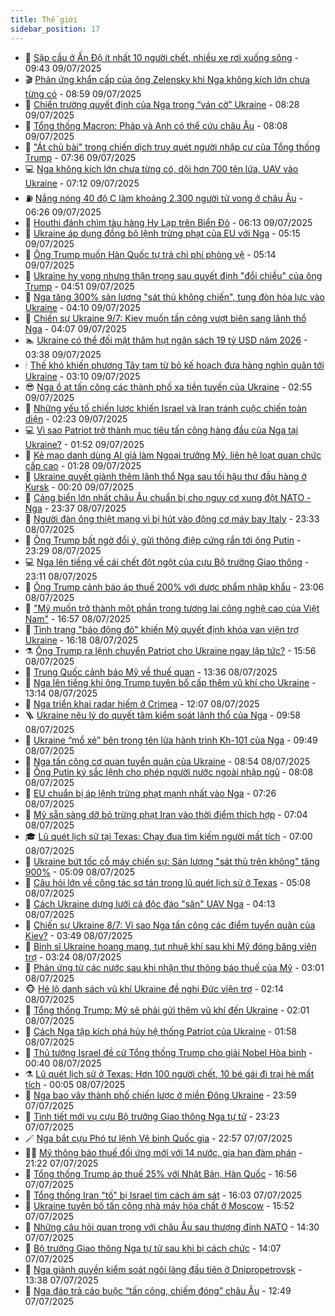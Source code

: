 ```yaml
---
title: Thế giới
sidebar_position: 17
---
```


<!-- dantri-the-gioi:START -->
- 🌋 [Sập cầu ở Ấn Độ ít nhất 10 người chết, nhiều xe rơi xuống sông](https://dantri.com.vn/the-gioi/sap-cau-o-an-do-it-nhat-10-nguoi-chet-nhieu-xe-roi-xuong-song-20250709161159031.htm) - 09:43 09/07/2025
- 🎬 [Phản ứng khẩn cấp của ông Zelensky khi Nga không kích lớn chưa từng có](https://dantri.com.vn/the-gioi/phan-ung-khan-cap-cua-ong-zelensky-khi-nga-khong-kich-lon-chua-tung-co-20250709154625359.htm) - 08:59 09/07/2025
- 🧰 [Chiến trường quyết định của Nga trong “ván cờ” Ukraine](https://dantri.com.vn/the-gioi/chien-truong-quyet-dinh-cua-nga-trong-van-co-ukraine-20250709110122982.htm) - 08:28 09/07/2025
- 🌋 [Tổng thống Macron: Pháp và Anh có thể cứu châu Âu](https://dantri.com.vn/the-gioi/tong-thong-macron-phap-va-anh-co-the-cuu-chau-au-20250709145322488.htm) - 08:08 09/07/2025
- 🗽 [&quot;Át chủ bài&quot; trong chiến dịch truy quét người nhập cư của Tổng thống Trump](https://dantri.com.vn/the-gioi/at-chu-bai-trong-chien-dich-truy-quet-nguoi-nhap-cu-cua-tong-thong-trump-20250709142944792.htm) - 07:36 09/07/2025
- 💻 [Nga không kích lớn chưa từng có, dội hơn 700 tên lửa, UAV vào Ukraine](https://dantri.com.vn/the-gioi/nga-khong-kich-lon-chua-tung-co-doi-hon-700-ten-lua-uav-vao-ukraine-20250709135020552.htm) - 07:12 09/07/2025
- ⛽️ [Nắng nóng 40 độ C làm khoảng 2.300 người tử vong ở châu Âu](https://dantri.com.vn/the-gioi/nang-nong-40-do-c-lam-khoang-2300-nguoi-tu-vong-o-chau-au-20250709130119992.htm) - 06:26 09/07/2025
- 🤩 [Houthi đánh chìm tàu hàng Hy Lạp trên Biển Đỏ](https://dantri.com.vn/the-gioi/houthi-danh-chim-tau-hang-hy-lap-tren-bien-do-20250707111757228.htm) - 06:13 09/07/2025
- 🧐 [Ukraine áp dụng đồng bộ lệnh trừng phạt của EU với Nga](https://dantri.com.vn/the-gioi/ukraine-ap-dung-dong-bo-lenh-trung-phat-cua-eu-voi-nga-20250709110453531.htm) - 05:15 09/07/2025
- 🎊 [Ông Trump muốn Hàn Quốc tự trả chi phí phòng vệ](https://dantri.com.vn/the-gioi/ong-trump-muon-han-quoc-tu-tra-chi-phi-phong-ve-20250709120714120.htm) - 05:14 09/07/2025
- 📝 [Ukraine hy vọng nhưng thận trọng sau quyết định &quot;đổi chiều&quot; của ông Trump](https://dantri.com.vn/the-gioi/ukraine-hy-vong-nhung-than-trong-sau-quyet-dinh-doi-chieu-cua-ong-trump-20250709104830367.htm) - 04:51 09/07/2025
- 🤡 [Nga tăng 300% sản lượng &quot;sát thủ không chiến&quot;, tung đòn hỏa lực vào Ukraine](https://dantri.com.vn/the-gioi/nga-tang-300-san-luong-sat-thu-khong-chien-tung-don-hoa-luc-vao-ukraine-20250709110914388.htm) - 04:10 09/07/2025
- 🥷 [Chiến sự Ukraine 9/7: Kiev muốn tấn công vượt biên sang lãnh thổ Nga](https://dantri.com.vn/the-gioi/chien-su-ukraine-97-kiev-muon-tan-cong-vuot-bien-sang-lanh-tho-nga-20250709110633854.htm) - 04:07 09/07/2025
- 🏊 [Ukraine có thể đối mặt thâm hụt ngân sách 19 tỷ USD năm 2026](https://dantri.com.vn/the-gioi/ukraine-co-the-doi-mat-tham-hut-ngan-sach-19-ty-usd-nam-2026-20250709103848041.htm) - 03:38 09/07/2025
- 🕯 [Thế khó khiến phương Tây tạm từ bỏ kế hoạch đưa hàng nghìn quân tới Ukraine](https://dantri.com.vn/the-gioi/the-kho-khien-phuong-tay-tam-tu-bo-ke-hoach-dua-hang-nghin-quan-toi-ukraine-20250709093457487.htm) - 03:10 09/07/2025
- 😎 [Nga ồ ạt tấn công các thành phố xa tiền tuyến của Ukraine](https://dantri.com.vn/the-gioi/nga-o-at-tan-cong-cac-thanh-pho-xa-tien-tuyen-cua-ukraine-20250709091434677.htm) - 02:55 09/07/2025
- 🌈 [Những yếu tố chiến lược khiến Israel và Iran tránh cuộc chiến toàn diện](https://dantri.com.vn/the-gioi/nhung-yeu-to-chien-luoc-khien-israel-va-iran-tranh-cuoc-chien-toan-dien-20250709092308091.htm) - 02:23 09/07/2025
- 💻 [Vì sao Patriot trở thành mục tiêu tấn công hàng đầu của Nga tại Ukraine?](https://dantri.com.vn/the-gioi/vi-sao-patriot-tro-thanh-muc-tieu-tan-cong-hang-dau-cua-nga-tai-ukraine-20250708154656096.htm) - 01:52 09/07/2025
- 🤖 [Kẻ mạo danh dùng AI giả làm Ngoại trưởng Mỹ, liên hệ loạt quan chức cấp cao](https://dantri.com.vn/the-gioi/ke-mao-danh-dung-ai-gia-lam-ngoai-truong-my-lien-he-loat-quan-chuc-cap-cao-20250709074656937.htm) - 01:28 09/07/2025
- 🦏 [Ukraine quyết giành thêm lãnh thổ Nga sau tối hậu thư đầu hàng ở Kursk](https://dantri.com.vn/the-gioi/ukraine-quyet-gianh-them-lanh-tho-nga-sau-toi-hau-thu-dau-hang-o-kursk-20250709070303140.htm) - 00:20 09/07/2025
- 🌁 [Cảng biển lớn nhất châu Âu chuẩn bị cho nguy cơ xung đột NATO - Nga](https://dantri.com.vn/the-gioi/cang-bien-lon-nhat-chau-au-chuan-bi-cho-nguy-co-xung-dot-nato-nga-20250709061442460.htm) - 23:37 08/07/2025
- 🐘 [Người đàn ông thiệt mạng vì bị hút vào động cơ máy bay Italy](https://dantri.com.vn/the-gioi/nguoi-dan-ong-thiet-mang-vi-bi-hut-vao-dong-co-may-bay-italy-20250708233827447.htm) - 23:33 08/07/2025
- 🥷 [Ông Trump bất ngờ đổi ý, gửi thông điệp cứng rắn tới ông Putin](https://dantri.com.vn/the-gioi/ong-trump-bat-ngo-doi-y-gui-thong-diep-cung-ran-toi-ong-putin-20250709061335055.htm) - 23:29 08/07/2025
- 💻 [Nga lên tiếng về cái chết đột ngột của cựu Bộ trưởng Giao thông](https://dantri.com.vn/the-gioi/nga-len-tieng-ve-cai-chet-dot-ngot-cua-cuu-bo-truong-giao-thong-20250709054539350.htm) - 23:11 08/07/2025
- 🎡 [Ông Trump cảnh báo áp thuế 200% với dược phẩm nhập khẩu](https://dantri.com.vn/the-gioi/ong-trump-canh-bao-ap-thue-200-voi-duoc-pham-nhap-khau-20250709051424057.htm) - 23:06 08/07/2025
- 🧰 [&quot;Mỹ muốn trở thành một phần trong tương lai công nghệ cao của Việt Nam&quot;](https://dantri.com.vn/the-gioi/my-muon-tro-thanh-mot-phan-trong-tuong-lai-cong-nghe-cao-cua-viet-nam-20250708230635699.htm) - 16:57 08/07/2025
- 🥸 [Tình trạng &quot;báo động đỏ&quot; khiến Mỹ quyết định khóa van viện trợ Ukraine](https://dantri.com.vn/the-gioi/tinh-trang-bao-dong-do-khien-my-quyet-dinh-khoa-van-vien-tro-ukraine-20250708222637971.htm) - 16:18 08/07/2025
- ⚗️ [Ông Trump ra lệnh chuyển Patriot cho Ukraine ngay lập tức?](https://dantri.com.vn/the-gioi/ong-trump-ra-lenh-chuyen-patriot-cho-ukraine-ngay-lap-tuc-20250708223041592.htm) - 15:56 08/07/2025
- 🌮 [Trung Quốc cảnh báo Mỹ về thuế quan](https://dantri.com.vn/the-gioi/trung-quoc-canh-bao-my-ve-thue-quan-20250708202156427.htm) - 13:36 08/07/2025
- 🎃 [Nga lên tiếng khi ông Trump tuyên bố cấp thêm vũ khí cho Ukraine](https://dantri.com.vn/the-gioi/nga-len-tieng-khi-ong-trump-tuyen-bo-cap-them-vu-khi-cho-ukraine-20250708194126125.htm) - 13:14 08/07/2025
- 💫 [Nga triển khai radar hiếm ở Crimea](https://dantri.com.vn/the-gioi/nga-trien-khai-radar-hiem-o-crimea-20250708180553129.htm) - 12:07 08/07/2025
- 🪜 [Ukraine nêu lý do quyết tâm kiểm soát lãnh thổ của Nga](https://dantri.com.vn/the-gioi/ukraine-neu-ly-do-quyet-tam-kiem-soat-lanh-tho-cua-nga-20250708164840877.htm) - 09:58 08/07/2025
- 🌋 [Ukraine “mổ xẻ” bên trong tên lửa hành trình Kh-101 của Nga](https://dantri.com.vn/the-gioi/ukraine-mo-xe-ben-trong-ten-lua-hanh-trinh-kh-101-cua-nga-20250708163354809.htm) - 09:49 08/07/2025
- 🦏 [Nga tấn công cơ quan tuyển quân của Ukraine](https://dantri.com.vn/the-gioi/nga-tan-cong-co-quan-tuyen-quan-cua-ukraine-20250708155350094.htm) - 08:54 08/07/2025
- 👀 [Ông Putin ký sắc lệnh cho phép người nước ngoài nhập ngũ](https://dantri.com.vn/the-gioi/ong-putin-ky-sac-lenh-cho-phep-nguoi-nuoc-ngoai-nhap-ngu-20250708150150328.htm) - 08:08 08/07/2025
- 🧰 [EU chuẩn bị áp lệnh trừng phạt mạnh nhất vào Nga](https://dantri.com.vn/the-gioi/eu-chuan-bi-ap-lenh-trung-phat-manh-nhat-vao-nga-20250708141812349.htm) - 07:26 08/07/2025
- 🚀 [Mỹ sẵn sàng dỡ bỏ trừng phạt Iran vào thời điểm thích hợp](https://dantri.com.vn/the-gioi/my-san-sang-do-bo-trung-phat-iran-vao-thoi-diem-thich-hop-20250708092804923.htm) - 07:04 08/07/2025
- 🎓 [Lũ quét lịch sử tại Texas: Chạy đua tìm kiếm người mất tích](https://dantri.com.vn/the-gioi/lu-quet-lich-su-tai-texas-chay-dua-tim-kiem-nguoi-mat-tich-20250708114931762.htm) - 07:00 08/07/2025
- 🥸 [Ukraine bứt tốc cỗ máy chiến sự: Sản lượng &quot;sát thủ trên không&quot; tăng 900%](https://dantri.com.vn/the-gioi/ukraine-but-toc-co-may-chien-su-san-luong-sat-thu-tren-khong-tang-900-20250708111455588.htm) - 05:09 08/07/2025
- 🦅 [Câu hỏi lớn về công tác sơ tán trong lũ quét lịch sử ở Texas](https://dantri.com.vn/the-gioi/cau-hoi-lon-ve-cong-tac-so-tan-trong-lu-quet-lich-su-o-texas-20250708120817515.htm) - 05:08 08/07/2025
- 🤭 [Cách Ukraine dựng lưới cá độc đáo &quot;săn&quot; UAV Nga](https://dantri.com.vn/the-gioi/cach-ukraine-dung-luoi-ca-doc-dao-san-uav-nga-20250708101741662.htm) - 04:13 08/07/2025
- 🤖 [Chiến sự Ukraine 8/7: Vì sao Nga tấn công các điểm tuyển quân của Kiev?](https://dantri.com.vn/the-gioi/chien-su-ukraine-87-vi-sao-nga-tan-cong-cac-diem-tuyen-quan-cua-kiev-20250708104854027.htm) - 03:49 08/07/2025
- 🐲 [Binh sĩ Ukraine hoang mang, tụt nhuệ khí sau khi Mỹ đóng băng viện trợ](https://dantri.com.vn/the-gioi/binh-si-ukraine-hoang-mang-tut-nhue-khi-sau-khi-my-dong-bang-vien-tro-20250708102336116.htm) - 03:24 08/07/2025
- 🫣 [Phản ứng từ các nước sau khi nhận thư thông báo thuế của Mỹ](https://dantri.com.vn/the-gioi/phan-ung-tu-cac-nuoc-sau-khi-nhan-thu-thong-bao-thue-cua-my-20250708095900949.htm) - 03:01 08/07/2025
- 🐵 [Hé lộ danh sách vũ khí Ukraine đề nghị Đức viện trợ](https://dantri.com.vn/the-gioi/he-lo-danh-sach-vu-khi-ukraine-de-nghi-duc-vien-tro-20250708090543921.htm) - 02:14 08/07/2025
- 🫶 [Tổng thống Trump: Mỹ sẽ phải gửi thêm vũ khí đến Ukraine](https://dantri.com.vn/the-gioi/tong-thong-trump-my-se-phai-gui-them-vu-khi-den-ukraine-20250708085103501.htm) - 02:01 08/07/2025
- 💃 [Cách Nga tập kích phá hủy hệ thống Patriot của Ukraine](https://dantri.com.vn/the-gioi/cach-nga-tap-kich-pha-huy-he-thong-patriot-cua-ukraine-20250708085803435.htm) - 01:58 08/07/2025
- 💫 [Thủ tướng Israel đề cử Tổng thống Trump cho giải Nobel Hòa bình](https://dantri.com.vn/the-gioi/thu-tuong-israel-de-cu-tong-thong-trump-cho-giai-nobel-hoa-binh-20250708073416172.htm) - 00:40 08/07/2025
- ⚗️ [Lũ quét lịch sử ở Texas: Hơn 100 người chết, 10 bé gái đi trại hè mất tích](https://dantri.com.vn/the-gioi/lu-quet-lich-su-o-texas-hon-100-nguoi-chet-10-be-gai-di-trai-he-mat-tich-20250708070141733.htm) - 00:05 08/07/2025
- 🥷 [Nga bao vây thành phố chiến lược ở miền Đông Ukraine](https://dantri.com.vn/the-gioi/nga-bao-vay-thanh-pho-chien-luoc-o-mien-dong-ukraine-20250708065304764.htm) - 23:59 07/07/2025
- 🥸 [Tình tiết mới vụ cựu Bộ trưởng Giao thông Nga tự tử](https://dantri.com.vn/the-gioi/tinh-tiet-moi-vu-cuu-bo-truong-giao-thong-nga-tu-tu-20250708061150142.htm) - 23:23 07/07/2025
- 🪄 [Nga bắt cựu Phó tư lệnh Vệ binh Quốc gia](https://dantri.com.vn/the-gioi/nga-bat-cuu-pho-tu-lenh-ve-binh-quoc-gia-20250708052958492.htm) - 22:57 07/07/2025
- 🧑‍💻 [Mỹ thông báo thuế đối ứng mới với 14 nước, gia hạn đàm phán](https://dantri.com.vn/the-gioi/my-thong-bao-thue-doi-ung-moi-voi-14-nuoc-gia-han-dam-phan-20250708040943011.htm) - 21:22 07/07/2025
- 🤭 [Tổng thống Trump áp thuế 25% với Nhật Bản, Hàn Quốc](https://dantri.com.vn/the-gioi/tong-thong-trump-ap-thue-25-voi-nhat-ban-han-quoc-20250707234228442.htm) - 16:56 07/07/2025
- 🗽 [Tổng thống Iran &quot;tố&quot; bị Israel tìm cách ám sát](https://dantri.com.vn/the-gioi/tong-thong-iran-to-bi-israel-tim-cach-am-sat-20250707211653367.htm) - 16:03 07/07/2025
- 🤖 [Ukraine tuyên bố tấn công nhà máy hóa chất ở Moscow](https://dantri.com.vn/the-gioi/ukraine-tuyen-bo-tan-cong-nha-may-hoa-chat-o-moscow-20250707214442926.htm) - 15:52 07/07/2025
- 🌈 [Những câu hỏi quan trọng với châu Âu sau thượng đỉnh NATO](https://dantri.com.vn/the-gioi/nhung-cau-hoi-quan-trong-voi-chau-au-sau-thuong-dinh-nato-20250707212041294.htm) - 14:30 07/07/2025
- 🤩 [Bộ trưởng Giao thông Nga tự tử sau khi bị cách chức](https://dantri.com.vn/the-gioi/bo-truong-giao-thong-nga-tu-tu-sau-khi-bi-cach-chuc-20250707204959840.htm) - 14:07 07/07/2025
- 🤗 [Nga giành quyền kiểm soát ngôi làng đầu tiên ở Dnipropetrovsk](https://dantri.com.vn/the-gioi/nga-gianh-quyen-kiem-soat-ngoi-lang-dau-tien-o-dnipropetrovsk-20250707201716875.htm) - 13:38 07/07/2025
- 🙉 [Nga đáp trả cáo buộc “tấn công, chiếm đóng” châu Âu](https://dantri.com.vn/the-gioi/nga-dap-tra-cao-buoc-tan-cong-chiem-dong-chau-au-20250707183016747.htm) - 12:49 07/07/2025<!-- dantri-the-gioi:END -->
